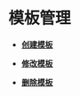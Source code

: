 # 模板管理<a name="sms_03_0047"></a>

-   **[创建模板](创建模板.md)**  

-   **[修改模板](修改模板.md)**  

-   **[删除模板](删除模板.md)**  


